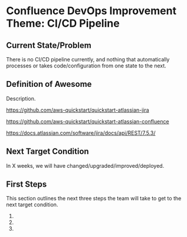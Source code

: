 # Confluence DevOps Improvement Theme: CI/CD Pipeline

## Current State/Problem

There is no CI/CD pipeline currently, and nothing that automatically processes or takes code/configuration from one state to the next.

## Definition of Awesome

Description.

https://github.com/aws-quickstart/quickstart-atlassian-jira

https://github.com/aws-quickstart/quickstart-atlassian-confluence

https://docs.atlassian.com/software/jira/docs/api/REST/7.5.3/


## Next Target Condition

In X weeks, we will have changed/upgraded/improved/deployed.

## First Steps

This section outlines the next three steps the team will take to get to the next target condition.

1.  
2. 
3. 